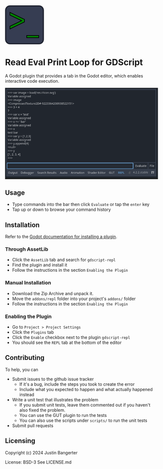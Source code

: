 ![Icon that resembles a terminal prompt](icon.png)

# Read Eval Print Loop for GDScript

A Godot plugin that provides a tab in the Godot editor, which enables interactive code execution.

![Image with example output from terminal](docs/example-1.png)

## Usage
* Type commands into the bar then click `Evaluate` or tap the `enter` key
* Tap up or down to browse your command history

## Installation
Refer to the [Godot documentation for installing a plugin](https://docs.godotengine.org/en/stable/tutorials/plugins/editor/installing_plugins.html).

### Through AssetLib
* Click the `AssetLib` tab and search for `gdscript-repl`
* Find the plugin and install it
* Follow the instructions in the section `Enabling the Plugin`

### Manual Installation
* Download the Zip Archive and unpack it.
* Move the `addons/repl` folder  into your project's `addons/` folder
* Follow the instructions in the section `Enabling the Plugin`

### Enabling the Plugin
* Go to `Project > Project Settings`
* Click the `Plugins` tab
* Click the `Enable` checkbox next to the plugin `gdscript-repl`
* You should see the `REPL` tab at the bottom of the editor

## Contributing
To help, you can
* Submit issues to the github issue tracker
	* If it's a bug, include the steps you took to create the error
	* Include what you expected to happen and what actually happened instead
* Write a unit test that illustrates the problem
	* If you submit unit tests, leave them commented out if you haven't also fixed the problem.
	* You can use the GUT plugin to run the tests
	* You can also use the scripts under `scripts/` to run the unit tests
* Submit pull requests

## Licensing
Copyright (c) 2024 Justin Bangerter

License: BSD-3
See LICENSE.md
